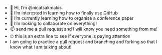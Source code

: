 - 👋 Hi, I’m @nicatsakmakis
- 👀 I’m interested in learning how to finally use GitHub
- 🌱 I’m currently learning how to organise a conference paper
- 💞️ I’m looking to collaborate on everything!
- 📫 send me a pull request and I will know you need something from me!
- 🙄 this is an extra line to see if everyone is paying attention
- I am going to practice a pull request and branching and forking so that I know what I am talking about!

<!---
nicatsakmakis/nicatsakmakis is a ✨ special ✨ repository because its `README.md` (this file) appears on your GitHub profile.
You can click the Preview link to take a look at your changes.
--->
